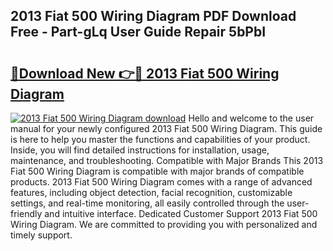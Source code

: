 ## 2013 Fiat 500 Wiring Diagram PDF Download Free - Part-gLq User Guide Repair 5bPbI

# <h2><a href="http://dfifq4.blite.top/?on=2013+Fiat+500+Wiring+Diagram">🔗Download New 👉🔴 2013 Fiat 500 Wiring Diagram</a></h2>

[![2013 Fiat 500 Wiring Diagram download](https://i.imgur.com/lujVjoI.png)](http://dfifq4.blite.top/?on=2013+Fiat+500+Wiring+Diagram)
Hello and welcome to the user manual for your newly configured 2013 Fiat 500 Wiring Diagram. This guide is here to help you master the functions and capabilities of your product. Inside, you will find detailed instructions for installation, usage, maintenance, and troubleshooting. Compatible with Major Brands This 2013 Fiat 500 Wiring Diagram is compatible with major brands of compatible products. 2013 Fiat 500 Wiring Diagram comes with a range of advanced features, including object detection, facial recognition, customizable settings, and real-time monitoring, all easily controlled through the user-friendly and intuitive interface. Dedicated Customer Support 2013 Fiat 500 Wiring Diagram. We are committed to providing you with personalized and timely support.
